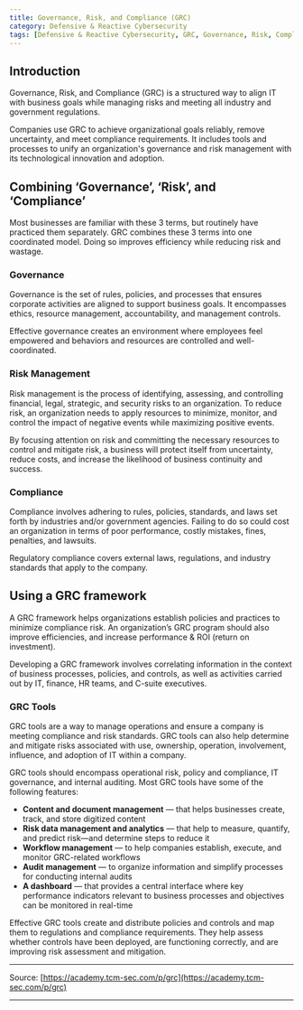 ```yaml
---
title: Governance, Risk, and Compliance (GRC)
category: Defensive & Reactive Cybersecurity
tags: [Defensive & Reactive Cybersecurity, GRC, Governance, Risk, Compliance]
---
```


## Introduction

Governance, Risk, and Compliance (GRC) is a structured way to align IT with business goals while managing risks and meeting all industry and government regulations. 

Companies use GRC to achieve organizational goals reliably, remove uncertainty, and meet compliance requirements. It includes tools and processes to unify an organization's governance and risk management with its technological innovation and adoption.

## Combining ‘Governance’, ‘Risk’, and ‘Compliance’

Most businesses are familiar with these 3 terms, but routinely have practiced them separately. GRC combines these 3 terms into one coordinated model. Doing so improves efficiency while reducing risk and wastage. 

### Governance

Governance is the set of rules, policies, and processes that ensures corporate activities are aligned to support business goals. It encompasses ethics, resource management, accountability, and management controls. 

Effective governance creates an environment where employees feel empowered and behaviors and resources are controlled and well-coordinated.

### Risk Management

Risk management is the process of identifying, assessing, and controlling financial, legal, strategic, and security risks to an organization. To reduce risk, an organization needs to apply resources to minimize, monitor, and control the impact of negative events while maximizing positive events.

By focusing attention on risk and committing the necessary resources to control and mitigate risk, a business will protect itself from uncertainty, reduce costs, and increase the likelihood of business continuity and success.

### Compliance

Compliance involves adhering to rules, policies, standards, and laws set forth by industries and/or government agencies. Failing to do so could cost an organization in terms of poor performance, costly mistakes, fines, penalties, and lawsuits.

Regulatory compliance covers external laws, regulations, and industry standards that apply to the company.

## Using a GRC framework


A GRC framework helps organizations establish policies and practices to minimize compliance risk. An organization’s GRC program should also improve efficiencies, and increase performance & ROI (return on investment). 

Developing a GRC framework involves correlating information in the context of business processes, policies, and controls, as well as activities carried out by IT, finance, HR teams, and C-suite executives.

### GRC Tools

GRC tools are a way to manage operations and ensure a company is meeting compliance and risk standards. GRC tools can also help determine and mitigate risks associated with use, ownership, operation, involvement, influence, and adoption of IT within a company. 

GRC tools should encompass operational risk, policy and compliance, IT governance, and internal auditing. Most GRC tools have some of the following features:

- **Content and document management** — that helps businesses create, track, and store digitized content
- **Risk data management and analytics** — that help to measure, quantify, and predict risk—and determine steps to reduce it
- **Workflow management** — to help companies establish, execute, and monitor GRC-related workflows
- **Audit management** — to organize information and simplify processes for conducting internal audits
- **A dashboard** — that provides a central interface where key performance indicators relevant to business processes and objectives can be monitored in real-time

Effective GRC tools create and distribute policies and controls and map them to regulations and compliance requirements. They help assess whether controls have been deployed, are functioning correctly, and are improving risk assessment and mitigation.

---

Source: [https://academy.tcm-sec.com/p/grc](https://academy.tcm-sec.com/p/grc)

---
